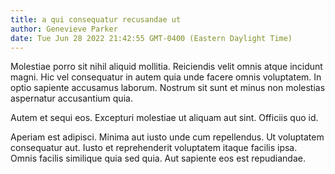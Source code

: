 ```yaml
---
title: a qui consequatur recusandae ut
author: Genevieve Parker
date: Tue Jun 28 2022 21:42:55 GMT-0400 (Eastern Daylight Time)
---
```

Molestiae porro sit nihil aliquid mollitia. Reiciendis velit omnis atque incidunt magni. Hic vel consequatur in autem quia unde facere omnis voluptatem. In optio sapiente accusamus laborum. Nostrum sit sunt et minus non molestias aspernatur accusantium quia.

 Autem et sequi eos. Excepturi molestiae ut aliquam aut sint. Officiis quo id.

 Aperiam est adipisci. Minima aut iusto unde cum repellendus. Ut voluptatem consequatur aut. Iusto et reprehenderit voluptatem itaque facilis ipsa. Omnis facilis similique quia sed quia. Aut sapiente eos est repudiandae.